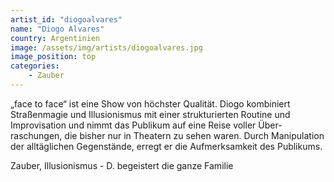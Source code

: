 ```yaml
---
artist_id: "diogoalvares"
name: "Diogo Alvares"
country: Argentinien
image: /assets/img/artists/diogoalvares.jpg
image_position: top
categories:
    - Zauber
---
```

„face to face“ ist eine Show von höchster Qualität. Diogo kombiniert Straßenmagie und Illusionismus mit einer strukturierten Routine und Improvisation und nimmt das Publikum auf eine Reise voller Über- raschungen, die bisher nur in Theatern zu sehen waren. Durch Manipulation der alltäglichen Gegenstände, erregt er die Aufmerksamkeit des Publikums.

Zauber, Illusionismus - D. begeistert die ganze Familie